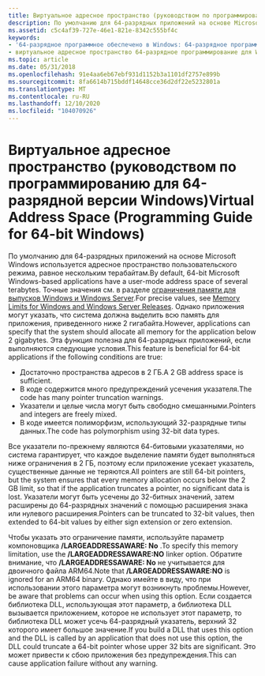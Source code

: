 ```yaml
---
title: Виртуальное адресное пространство (руководством по программированию для 64-разрядной версии Windows)
description: По умолчанию для 64-разрядных приложений на основе Microsoft Windows используется адресное пространство пользовательского режима, равное нескольким терабайтам.
ms.assetid: c5c4af39-727e-46e1-821e-8342c555bf4c
keywords:
- '64-разрядное программное обеспечено в Windows: 64-разрядное программирование для Windows, виртуальное адресное пространство'
- виртуальное адресное пространство 64-разрядное программирование для Windows
ms.topic: article
ms.date: 05/31/2018
ms.openlocfilehash: 91e4aa6eb67ebf931d1152b3a1101df2757e899b
ms.sourcegitcommit: 8fa6614b715bddf14648cce36d2df22e5232801a
ms.translationtype: MT
ms.contentlocale: ru-RU
ms.lasthandoff: 12/10/2020
ms.locfileid: "104070926"
---
```

# <a name="virtual-address-space-programming-guide-for-64-bit-windows"></a><span data-ttu-id="81d94-105">Виртуальное адресное пространство (руководством по программированию для 64-разрядной версии Windows)</span><span class="sxs-lookup"><span data-stu-id="81d94-105">Virtual Address Space (Programming Guide for 64-bit Windows)</span></span>

<span data-ttu-id="81d94-106">По умолчанию для 64-разрядных приложений на основе Microsoft Windows используется адресное пространство пользовательского режима, равное нескольким терабайтам.</span><span class="sxs-lookup"><span data-stu-id="81d94-106">By default, 64-bit Microsoft Windows-based applications have a user-mode address space of several terabytes.</span></span> <span data-ttu-id="81d94-107">Точные значения см. в разделе [ограничения памяти для выпусков Windows и Windows Server](/windows/desktop/Memory/memory-limits-for-windows-releases).</span><span class="sxs-lookup"><span data-stu-id="81d94-107">For precise values, see [Memory Limits for Windows and Windows Server Releases](/windows/desktop/Memory/memory-limits-for-windows-releases).</span></span> <span data-ttu-id="81d94-108">Однако приложения могут указать, что система должна выделить всю память для приложения, приведенного ниже 2 гигабайта.</span><span class="sxs-lookup"><span data-stu-id="81d94-108">However, applications can specify that the system should allocate all memory for the application below 2 gigabytes.</span></span> <span data-ttu-id="81d94-109">Эта функция полезна для 64-разрядных приложений, если выполняются следующие условия.</span><span class="sxs-lookup"><span data-stu-id="81d94-109">This feature is beneficial for 64-bit applications if the following conditions are true:</span></span>

-   <span data-ttu-id="81d94-110">Достаточно пространства адресов в 2 ГБ.</span><span class="sxs-lookup"><span data-stu-id="81d94-110">A 2 GB address space is sufficient.</span></span>
-   <span data-ttu-id="81d94-111">В коде содержится много предупреждений усечения указателя.</span><span class="sxs-lookup"><span data-stu-id="81d94-111">The code has many pointer truncation warnings.</span></span>
-   <span data-ttu-id="81d94-112">Указатели и целые числа могут быть свободно смешанными.</span><span class="sxs-lookup"><span data-stu-id="81d94-112">Pointers and integers are freely mixed.</span></span>
-   <span data-ttu-id="81d94-113">В коде имеется полиморфизм, использующий 32-разрядные типы данных.</span><span class="sxs-lookup"><span data-stu-id="81d94-113">The code has polymorphism using 32-bit data types.</span></span>

<span data-ttu-id="81d94-114">Все указатели по-прежнему являются 64-битовыми указателями, но система гарантирует, что каждое выделение памяти будет выполняться ниже ограничения в 2 ГБ, поэтому если приложение усекает указатель, существенные данные не теряются.</span><span class="sxs-lookup"><span data-stu-id="81d94-114">All pointers are still 64-bit pointers, but the system ensures that every memory allocation occurs below the 2 GB limit, so that if the application truncates a pointer, no significant data is lost.</span></span> <span data-ttu-id="81d94-115">Указатели могут быть усечены до 32-битных значений, затем расширены до 64-разрядных значений с помощью расширения знака или нулевого расширения.</span><span class="sxs-lookup"><span data-stu-id="81d94-115">Pointers can be truncated to 32-bit values, then extended to 64-bit values by either sign extension or zero extension.</span></span>

<span data-ttu-id="81d94-116">Чтобы указать это ограничение памяти, используйте параметр компоновщика **/LARGEADDRESSAWARE: No** .</span><span class="sxs-lookup"><span data-stu-id="81d94-116">To specify this memory limitation, use the **/LARGEADDRESSAWARE:NO** linker option.</span></span> <span data-ttu-id="81d94-117">Обратите внимание, что **/LARGEADDRESSAWARE: No** не учитывается для двоичного файла ARM64.</span><span class="sxs-lookup"><span data-stu-id="81d94-117">Note that **/LARGEADDRESSAWARE:NO** is ignored for an ARM64 binary.</span></span> <span data-ttu-id="81d94-118">Однако имейте в виду, что при использовании этого параметра могут возникнуть проблемы.</span><span class="sxs-lookup"><span data-stu-id="81d94-118">However, be aware that problems can occur when using this option.</span></span> <span data-ttu-id="81d94-119">Если создается библиотека DLL, использующая этот параметр, а библиотека DLL вызывается приложением, которое не использует этот параметр, то библиотека DLL может усечь 64-разрядный указатель, верхний 32 которого имеет большое значение.</span><span class="sxs-lookup"><span data-stu-id="81d94-119">If you build a DLL that uses this option and the DLL is called by an application that does not use this option, the DLL could truncate a 64-bit pointer whose upper 32 bits are significant.</span></span> <span data-ttu-id="81d94-120">Это может привести к сбою приложения без предупреждения.</span><span class="sxs-lookup"><span data-stu-id="81d94-120">This can cause application failure without any warning.</span></span>

 

 
